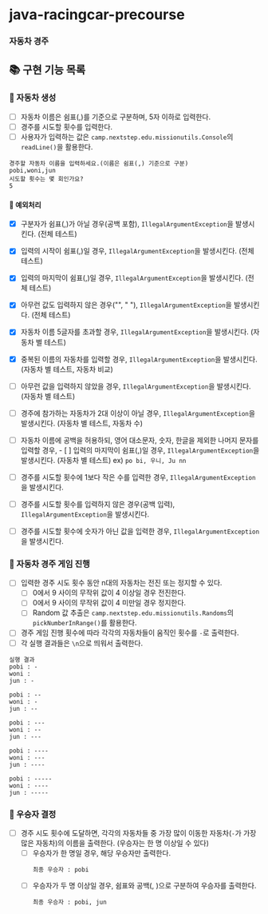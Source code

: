 # java-racingcar-precourse

### 자동차 경주

## 📚 구현 기능 목록

### 📌 자동차 생성

- [ ] 자동차 이름은 쉼표(,)를 기준으로 구분하며, 5자 이하로 입력한다.
- [ ] 경주를 시도할 횟수를 입력한다.
- [ ] 사용자가 입력하는 값은 ``camp.nextstep.edu.missionutils.Console``의 ``readLine()``을 활용한다.

```text
경주할 자동차 이름을 입력하세요.(이름은 쉼표(,) 기준으로 구분)
pobi,woni,jun
시도할 횟수는 몇 회인가요?
5
```

#### 🚫 예외처리

- [x] 구분자가 쉼표(,)가 아닐 경우(공백 포함), ``IllegalArgumentException``을 발생시킨다. (전체 테스트)
- [x] 입력의 시작이 쉼표(,)일 경우, ``IllegalArgumentException``을 발생시킨다. (전체 테스트)
- [x] 입력의 마지막이 쉼표(,)일 경우, ``IllegalArgumentException``을 발생시킨다. (전체 테스트)
- [x] 아무런 값도 입력하지 않은 경우("", " "), ``IllegalArgumentException``을 발생시킨다. (전체 테스트)

- [x] 자동차 이름 5글자를 초과할 경우, ``IllegalArgumentException``을 발생시킨다. (자동차 별 테스트)
- [x] 중복된 이름의 자동차를 입력할 경우, ``IllegalArgumentException``을 발생시킨다. (자동차 별 테스트, 자동차 비교)
- [ ] 아무런 값을 입력하지 않았을 경우, ``IllegalArgumentException``을 발생시킨다. (자동차 별 테스트)
- [ ] 경주에 참가하는 자동차가 2대 이상이 아닐 경우, ``IllegalArgumentException``을 발생시킨다. (자동차 별 테스트, 자동차 수)
- [ ] 자동차 이름에 공백을 허용하되, 영어 대소문자, 숫자, 한글을 제외한 나머지 문자를 입력할 경우, - [ ] 입력의 마지막이 쉼표(,)일 경우, ``IllegalArgumentException``을
  발생시킨다. (자동차 별 테스트)
  ex) ``po bi, 우니, Ju nn``

- [ ] 경주를 시도할 횟수에 1보다 작은 수를 입력한 경우, ``IllegalArgumentException``을 발생시킨다.
- [ ] 경주를 시도할 횟수를 입력하지 않은 경우(공백 입력), ``IllegalArgumentException``을 발생시킨다.
- [ ] 경주를 시도할 횟수에 숫자가 아닌 값을 입력한 경우, ``IllegalArgumentException``을 발생시킨다.

### 📌 자동차 경주 게임 진행

- [ ] 입력한 경주 시도 횟수 동안 n대의 자동차는 전진 또는 정지할 수 있다.
    - [ ] 0에서 9 사이의 무작위 값이 4 이상일 경우 전진한다.
    - [ ] 0에서 9 사이의 무작위 값이 4 미만일 경우 정지한다.
    - [ ] Random 값 추출은 ``camp.nextstep.edu.missionutils.Randoms``의 ``pickNumberInRange()``를 활용한다.
- [ ] 경주 게임 진행 횟수에 따라 각각의 자동차들이 움직인 횟수를 ``-``로 출력한다.
- [ ] 각 실행 결과들은 ``\n``으로 띄워서 출력한다.

```text
실행 결과
pobi : -
woni : 
jun : -

pobi : --
woni : -
jun : --

pobi : ---
woni : --
jun : ---

pobi : ----
woni : ---
jun : ----

pobi : -----
woni : ----
jun : -----
```

### 📌 우승자 결정

- [ ] 경주 시도 횟수에 도달하면, 각각의 자동차들 중 가장 많이 이동한 자동차(``-``가 가장 많은 자동차)의 이름을 출력한다. (우승자는 한 명 이상일 수 있다)
    - [ ] 우승자가 한 명일 경우, 해당 우승자만 출력한다.
      ```text
      최종 우승자 : pobi
      ```
    - [ ] 우승자가 두 명 이상일 경우, 쉼표와 공백(, )으로 구분하여 우승자를 출력한다.
      ```text
      최종 우승자 : pobi, jun
      ```
